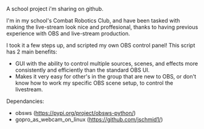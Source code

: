 A school project i'm sharing on github.

I'm in my school's Combat Robotics Club, and have been tasked with making the live-stream look nice and proffesional, thanks to having previous experience with OBS and live-stream production.

I took it a few steps up, and scripted my own OBS control panel! This script has 2 main benefits:

- GUI with the ability to control multiple sources, scenes, and effects more consistently and efficiently than the standard OBS UI.
- Makes it very easy for other's in the group that are new to OBS, or don't know how to work my specific OBS scene setup, to control the livestream.

Dependancies:
+ obsws (https://pypi.org/project/obsws-python/)
+ gopro_as_webcam_on_linux (https://github.com/jschmid1/)
